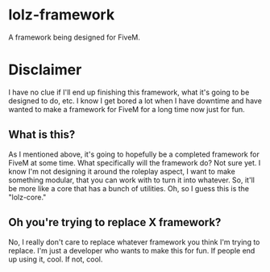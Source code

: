 # lolz-framework
A framework being designed for FiveM.

# Disclaimer
I have no clue if I'll end up finishing this framework, what it's going to be designed to do, etc. I know I get bored a lot when I have downtime and have wanted to make a framework for FiveM for a long time now just for fun. 

## What is this?
As I mentioned above, it's going to hopefully be a completed framework for FiveM at some time. What specifically will the framework do? Not sure yet. I know I'm not designing it around the roleplay aspect, I want to make something modular, that you can work with to turn it into whatever. So, it'll be more like a core that has a bunch of utilities. Oh, so I guess this is the "lolz-core."

## Oh you're trying to replace X framework?
No, I really don't care to replace whatever framework you think I'm trying to replace. I'm just a developer who wants to make this for fun. If people end up using it, cool. If not, cool.

